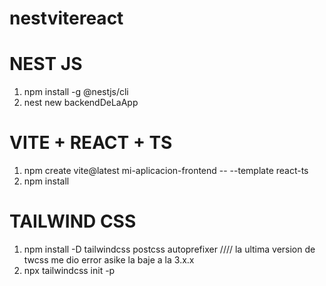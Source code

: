 # nestvitereact
# NEST JS 
1. npm install -g @nestjs/cli
2. nest new backendDeLaApp
# VITE + REACT + TS
1. npm create vite@latest mi-aplicacion-frontend -- --template react-ts
2. npm install 
# TAILWIND CSS
1. npm install -D tailwindcss postcss autoprefixer  //// la ultima version de twcss me dio error asike la baje a la 3.x.x
2. npx tailwindcss init -p
